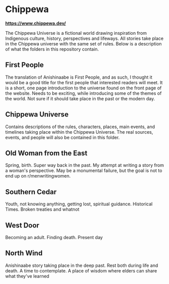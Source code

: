 # Chippewa

**https://www.chippewa.dev/**

The Chippewa Universe is a fictional world drawing inspiration from Indigenous culture, history, perspectives and lifeways. All stories take place in the Chippewa universe with the same set of rules. Below is a description of what the folders in this repository contain.

## First People
The translation of Anishinaabe is First People, and as such, I thought it would be a good title for the first people that interested readers will meet. It is a short, one page introduction to the universe found on the front page of the website. Needs to be exciting, while introducing some of the themes of the world. Not sure if it should take place in the past or the modern day.

## Chippewa Universe
Contains descriptions of the rules, characters, places, main events, and timelines taking place within the Chippewa Universe. The real sources, events, and people will also be contained in this folder.

## Old Woman from the East
Spring, birth. Super way back in the past. My attempt at writing a story from a woman's perspective. May be a monumental failure, but the goal is not to end up on r/menwritingwomen.

## Southern Cedar
Youth, not knowing anything, getting lost, spiritual guidance. Historical Times. Broken treaties and whatnot

## West Door
Becoming an adult. Finding death. Present day

## North Wind
Anishinaabe story taking place in the deep past. Rest both during life and death. A time to contemplate. A place of wisdom where elders can share what they've learned
